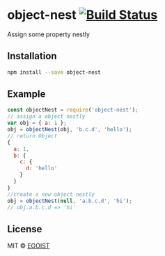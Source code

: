 # object-nest [![Build Status](https://img.shields.io/circleci/project/egoist/object-nest/master.svg)](https://circleci.com/gh/egoist/object-nest/tree/master)

Assign some property nestly

## Installation

```bash
npm install --save object-nest
```

## Example

```javascript
const objectNest = require('object-nest');
// assign a object nestly
var obj = { a: 1 };
obj = objectNest(obj, 'b.c.d', 'hello');
// return Object
{
  a: 1,
  b: {
    c: {
      d: 'hello'
    }
  }
}
//create a new object nestly
obj = objectNest(null, 'a.b.c.d', 'hi');
// obj.a.b.c.d => 'hi'
```

## License

MIT &copy; [EGOIST](https://github.com/egoist)